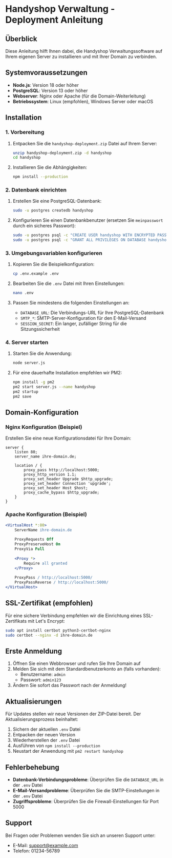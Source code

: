 # Handyshop Verwaltung - Deployment Anleitung

## Überblick

Diese Anleitung hilft Ihnen dabei, die Handyshop Verwaltungssoftware auf Ihrem eigenen Server zu installieren und mit Ihrer Domain zu verbinden.

## Systemvoraussetzungen

- **Node.js**: Version 18 oder höher
- **PostgreSQL**: Version 13 oder höher
- **Webserver**: Nginx oder Apache (für die Domain-Weiterleitung)
- **Betriebssystem**: Linux (empfohlen), Windows Server oder macOS

## Installation

### 1. Vorbereitung

1. Entpacken Sie die `handyshop-deployment.zip` Datei auf Ihrem Server:
   ```bash
   unzip handyshop-deployment.zip -d handyshop
   cd handyshop
   ```

2. Installieren Sie die Abhängigkeiten:
   ```bash
   npm install --production
   ```

### 2. Datenbank einrichten

1. Erstellen Sie eine PostgreSQL-Datenbank:
   ```bash
   sudo -u postgres createdb handyshop
   ```

2. Konfigurieren Sie einen Datenbankbenutzer (ersetzen Sie `meinpasswort` durch ein sicheres Passwort):
   ```bash
   sudo -u postgres psql -c "CREATE USER handyshop WITH ENCRYPTED PASSWORD 'meinpasswort';"
   sudo -u postgres psql -c "GRANT ALL PRIVILEGES ON DATABASE handyshop TO handyshop;"
   ```

### 3. Umgebungsvariablen konfigurieren

1. Kopieren Sie die Beispielkonfiguration:
   ```bash
   cp .env.example .env
   ```

2. Bearbeiten Sie die `.env` Datei mit Ihren Einstellungen:
   ```bash
   nano .env
   ```

3. Passen Sie mindestens die folgenden Einstellungen an:
   - `DATABASE_URL`: Die Verbindungs-URL für Ihre PostgreSQL-Datenbank
   - `SMTP_*`: SMTP-Server-Konfiguration für den E-Mail-Versand
   - `SESSION_SECRET`: Ein langer, zufälliger String für die Sitzungssicherheit

### 4. Server starten

1. Starten Sie die Anwendung:
   ```bash
   node server.js
   ```

2. Für eine dauerhafte Installation empfehlen wir PM2:
   ```bash
   npm install -g pm2
   pm2 start server.js --name handyshop
   pm2 startup
   pm2 save
   ```

## Domain-Konfiguration

### Nginx Konfiguration (Beispiel)

Erstellen Sie eine neue Konfigurationsdatei für Ihre Domain:

```nginx
server {
    listen 80;
    server_name ihre-domain.de;

    location / {
        proxy_pass http://localhost:5000;
        proxy_http_version 1.1;
        proxy_set_header Upgrade $http_upgrade;
        proxy_set_header Connection 'upgrade';
        proxy_set_header Host $host;
        proxy_cache_bypass $http_upgrade;
    }
}
```

### Apache Konfiguration (Beispiel)

```apache
<VirtualHost *:80>
    ServerName ihre-domain.de
    
    ProxyRequests Off
    ProxyPreserveHost On
    ProxyVia Full
    
    <Proxy *>
        Require all granted
    </Proxy>
    
    ProxyPass / http://localhost:5000/
    ProxyPassReverse / http://localhost:5000/
</VirtualHost>
```

## SSL-Zertifikat (empfohlen)

Für eine sichere Verbindung empfehlen wir die Einrichtung eines SSL-Zertifikats mit Let's Encrypt:

```bash
sudo apt install certbot python3-certbot-nginx
sudo certbot --nginx -d ihre-domain.de
```

## Erste Anmeldung

1. Öffnen Sie einen Webbrowser und rufen Sie Ihre Domain auf
2. Melden Sie sich mit dem Standardbenutzerkonto an (falls vorhanden):
   - Benutzername: `admin`
   - Passwort: `admin123`
3. Ändern Sie sofort das Passwort nach der Anmeldung!

## Aktualisierungen

Für Updates stellen wir neue Versionen der ZIP-Datei bereit. Der Aktualisierungsprozess beinhaltet:

1. Sichern der aktuellen `.env` Datei
2. Entpacken der neuen Version
3. Wiederherstellen der `.env` Datei
4. Ausführen von `npm install --production`
5. Neustart der Anwendung mit `pm2 restart handyshop`

## Fehlerbehebung

- **Datenbank-Verbindungsprobleme**: Überprüfen Sie die `DATABASE_URL` in der `.env` Datei
- **E-Mail-Versandprobleme**: Überprüfen Sie die SMTP-Einstellungen in der `.env` Datei
- **Zugriffsprobleme**: Überprüfen Sie die Firewall-Einstellungen für Port 5000

## Support

Bei Fragen oder Problemen wenden Sie sich an unseren Support unter:
- E-Mail: support@example.com
- Telefon: 01234-56789